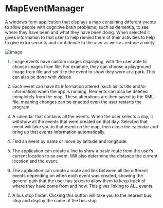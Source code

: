 # MapEventManager

A windows form application that displays a map containing different events to allow people with cognitive brain problems, such as dementia, to see where they have been and what they have been doing. When selected it gives information to that user to help remind them of their activities to help to give extra security and confidence to the user as well as reduce anxiety.

![image](https://user-images.githubusercontent.com/50266459/150380290-b9f3f72e-d78b-4aef-ad58-42c71ef41014.png)

1.	Image events have custom images displaying, with the user able to choose images from file. For example, they can choose a playground image from file and set it to the event to show they were at a park. This can also be done with videos.

2.	Each event can have its information altered (such as its title and/or information) when the app is running. Elements can also be deleted completely from the map. These alterations are then saved to the XML file, meaning changes can be enacted even the user restarts the program.

3.	A calendar that contains all the events. When the user selects a day, it will show all the events that were created on that day. Selected that event will take you to that event on the map, then close the calendar and bring up that events information automatically.

4.	Find an event by name or move by latitude and longitude.


5.	The application can create a line to show a basic route from the user’s current location to an event. Will also determine the distance the current location and the event. 

6.	The application can create a route and link between all the different events depending on when each event was created, showing the general path that the user has taken to allow them to keep track of where they have come from and how. This gives linking to ALL events.

7.	A bus stop finder. Clicking this button will take you to the nearest bus stop and display the name of the bus stop.
